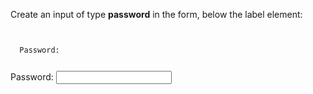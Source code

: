 Create an input of type **password** in the form, below the label element:

<Editor lang="html" type="exercise">
<code>
<form>
  <label>Password: </label>
</form>
</code>

<solution>
<form>
  <label>Password: </label>
  <input type="password">
</form>
</solution>
</Editor>